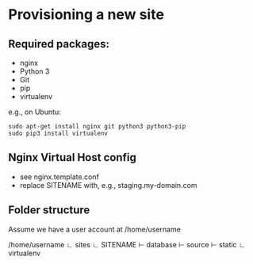 Provisioning a new site
=======================

## Required packages:

* nginx
* Python 3
* Git
* pip
* virtualenv

e.g., on Ubuntu:

    sudo apt-get install nginx git python3 python3-pip
    sudo pip3 install virtualenv

## Nginx Virtual Host config

* see nginx.template.conf
* replace SITENAME with, e.g., staging.my-domain.com

## Folder structure
Assume we have a user account at /home/username

/home/username
∟ sites
  ∟ SITENAME
    ⊢ database
    ⊢ source
    ⊢ static
    ∟ virtualenv
